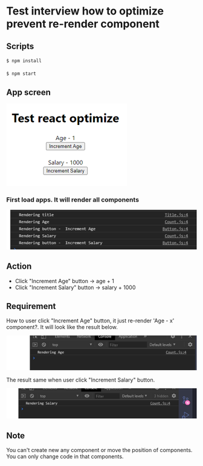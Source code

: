 # Test interview how to optimize prevent re-render component

## Scripts

```bash
$ npm install

$ npm start
```

## App screen

![app-screen](./app-screen.png)

### First load apps. It will render all components

![first-load](./first-load.png)

## Action

- Click "Increment Age" button -> age + 1
- Click "Increment Salary" button -> salary + 1000

## Requirement

How to user click "Increment Age" button, it just re-render 'Age - x' component?. It will look like the result below.

![age](./age.png)

The result same when user click "Increment Salary" button.

![salary](./salary.png)

## Note

You can't create new any component or move the position of components. You can only change code in that components.
